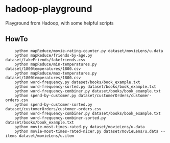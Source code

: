 # hadoop-playground
Playground from Hadoop, with some helpful scripts

## HowTo

        python mapReduce/movie-rating-counter.py dataset/movieLens/u.data
        python mapReduce/friends-by-age.py dataset/fakeFriends/fakefriends.csv
        python mapReduce/min-temperatures.py dataset/1800temperatures/1800.csv
        python mapReduce/max-temperatures.py dataset/1800temperatures/1800.csv
        python word-frequency.py dataset/books/book_example.txt
        python word-frequency-sorted.py dataset/books/book_example.txt
        python word-frequency-combiner.py dataset/books/book_example.txt
        python spend-by-customer.py dataset/customerOrders/customer-orders.csv
        python spend-by-customer-sorted.py dataset/customerOrders/customer-orders.csv
        python word-frequency-combiner.py dataset/books/book_example.txt
        python word-frequency-combiner-sorted.py dataset/books/book_example.txt
        python movie-most-times-rated.py dataset/movieLens/u.data
        python movie-most-times-rated-nicer.py dataset/movieLens/u.data --items dataset/movieLens/u.item
